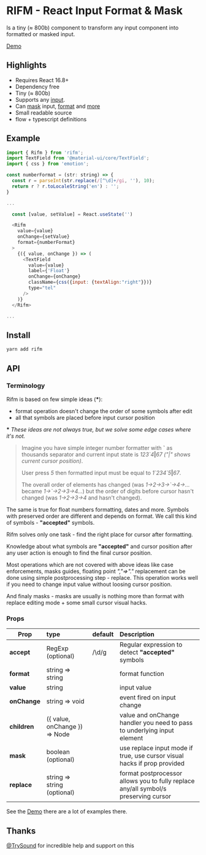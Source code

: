 # RIFM - React Input Format & Mask

Is a tiny (≈ 800b) component to transform any input component
into formatted or masked input.

[Demo](https://istarkov.github.io/rifm)

## Highlights

- Requires React 16.8+
- Dependency free
- Tiny (≈ 800b)
- Supports any [input](https://istarkov.github.io/rifm#material-ui).
- Can [mask](https://istarkov.github.io/rifm#date-format) input,
  [format](https://istarkov.github.io/rifm#number-format) and [more](https://istarkov.github.io/rifm#case-enforcement)
- Small readable source
- flow + typescript definitions

## Example

```js
import { Rifm } from 'rifm';
import TextField from '@material-ui/core/TextField';
import { css } from 'emotion';

const numberFormat = (str: string) => {
  const r = parseInt(str.replace(/[^\d]+/gi, ''), 10);
  return r ? r.toLocaleString('en') : '';
}

...

  const [value, setValue] = React.useState('')

  <Rifm
    value={value}
    onChange={setValue}
    format={numberFormat}
  >
    {({ value, onChange }) => (
      <TextField
        value={value}
        label={'Float'}
        onChange={onChange}
        className={css({input: {textAlign:"right"}})}
        type="tel"
      />
    )}
  </Rifm>

...
```

## Install

```sh
yarn add rifm
```

## API

### Terminology

Rifm is based on few simple ideas (**\***):

- format operation doesn't change the order of some symbols after edit
- all that symbols are placed before input cursor position

**\*** _These ideas are not always true, but we solve some edge cases where it's not._

> Imagine you have simple integer number formatter with **\`** as thousands separator
> and current input state is _123\`4_**|**_67_ _("|" shows current cursor position)_.
>
> User press _5_ then formatted input must be equal to _1\`234\`5_**|**_67_.
>
> The overall order of elements has changed (was _1->2->3->\`->4->..._ became _1->\`->2->3->4..._)
> but the order of digits before cursor hasn't changed (was _1->2->3->4_ and hasn't changed).

The same is true for float numbers formatting, dates and more.
Symbols with preserved order are different and depends on format.
We call this kind of symbols - **"accepted"** symbols.

Rifm solves only one task -
find the right place for cursor after formatting.

Knowledge about what symbols are **"accepted"** and cursor position after any user action
is enough to find the final cursor position.

Most operations which are not covered with above ideas like
case enforcements, masks guides, floating point _","=>"."_ replacement
can be done using simple postprocessing step - replace.
This operation works well if you need to change input value without loosing cursor position.

And finaly masks - masks are usually is nothing more
than format with replace editing mode + some small cursor visual hacks.

### Props

| Prop         | type                          | default | Description                                                                         |
| ------------ | :---------------------------- | :------ | :---------------------------------------------------------------------------------- |
| **accept**   | RegExp (optional)             | /\d/g   | Regular expression to detect **"accepted"** symbols                                 |
| **format**   | string => string              |         | format function                                                                     |
| **value**    | string                        |         | input value                                                                         |
| **onChange** | string => void                |         | event fired on input change                                                         |
| **children** | ({ value, onChange }) => Node |         | value and onChange handler you need to pass to underlying input element             |
| **mask**     | boolean (optional)            |         | use replace input mode if true, use cursor visual hacks if prop provided            |
| **replace**  | string => string (optional)   |         | format postprocessor allows you to fully replace any/all symbol/s preserving cursor |

See the [Demo](https://istarkov.github.io/rifm) there are a lot of examples there.

## Thanks

[@TrySound](https://github.com/TrySound) for incredible help and support on this

